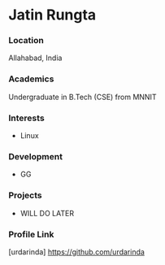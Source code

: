 # Jatin Rungta

### Location

Allahabad, India

### Academics

Undergraduate in B.Tech (CSE) from MNNIT

### Interests

- Linux

### Development

- GG

### Projects

- WILL DO LATER

### Profile Link

[urdarinda] https://github.com/urdarinda